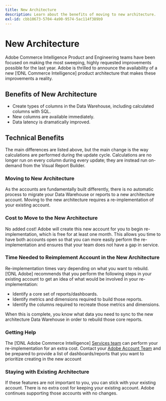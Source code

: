 ```yaml
---
title: New Architecture
description: Learn about the benefits of moving to new architecture.
exl-id: cbb10673-5704-4a90-9574-5ac114f389b9
---
```

# New Architecture

Adobe Commerce Intelligence Product and Engineering teams have been focused on making the most sweeping, highly requested improvements possible for the last year. Adobe is thrilled to announce the availability of a new [!DNL Commerce Intelligence] product architecture that makes these improvements a reality.

## Benefits of New Architecture

* Create types of columns in the Data Warehouse, including calculated columns with SQL.
* New columns are available immediately.
* Data latency is dramatically improved.

## Technical Benefits

The main differences are listed above, but the main change is the way calculations are performed during the update cycle. Calculations are no longer run on every column during every update; they are instead run on-demand from the Visual Report Builder.

### Moving to New Architecture

As the accounts are fundamentally built differently, there is no automatic process to migrate your Data Warehouse or reports to a new architecture account. Moving to the new architecture requires a re-implementation of your existing account.

### Cost to Move to the New Architecture

No added cost! Adobe will create this new account for you to begin re-implementation, which is free for at least one month. This allows you time to have both accounts open so that you can more easily perform the re-implementation and ensures that your team does not have a gap in service.

### Time Needed to Reimplement Account in the New Architecture

Re-implementation times vary depending on what you want to rebuild. [!DNL Adobe] recommends that you perform the following steps in your existing account to get an idea of what would be involved in your re-implementation:

* Identify a core set of reports/dashboards.
* Identify metrics and dimensions required to build those reports.
* Identify the columns required to recreate those metrics and dimensions.

When this is complete, you know what data you need to sync to the new architecture Data Warehouse in order to rebuild those core reports.

### Getting Help

The [!DNL Adobe Commerce Intelligence] [Services team](https://experienceleague.adobe.com/docs/commerce-knowledge-base/kb/troubleshooting/miscellaneous/mbi-service-policies.html?lang=en) can perform your re-implementation for an extra cost. Contact your [Adobe Account Team](../../guide-overview.md#Submitting-a-Support-Ticket) and be prepared to provide a list of dashboards/reports that you want to prioritize creating in the new account

### Staying with Existing Architecture

If these features are not important to you, you can stick with your existing account. There is no extra cost for keeping your existing account. Adobe continues supporting those accounts with no changes.
